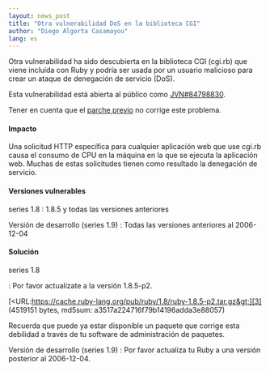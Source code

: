 ```yaml
---
layout: news_post
title: "Otra vulnerabilidad DoS en la biblioteca CGI"
author: "Diego Algorta Casamayou"
lang: es
---
```


Otra vulnerabilidad ha sido descubierta en la biblioteca CGI (cgi.rb)
que viene incluída con Ruby y podría ser usada por un usuario malicioso
para crear un ataque de denegación de servicio (DoS).

Esta vulnerabilidad está abierta al público como [JVN#84798830][1].

Tener en cuenta que el [parche previo][2] no corrige este problema.

#### Impacto

Una solicitud HTTP específica para cualquier aplicación web que use
cgi.rb causa el consumo de CPU en la máquina en la que se ejecuta la
aplicación web. Muchas de estas solicitudes tienen como resultado la
denegación de servicio.

#### Versiones vulnerables

series 1.8
: 1\.8.5 y todas las versiones anteriores

Versión de desarrollo (series 1.9)
: Todas las versiones anteriores al 2006-12-04

#### Solución

series 1.8

: Por favor actualízate a la versión 1.8.5-p2.

  [&lt;URL:https://cache.ruby-lang.org/pub/ruby/1.8/ruby-1.8.5-p2.tar.gz&gt;][3]
  (4519151 bytes, md5sum: a3517a224716f79b14196adda3e88057)

  Recuerda que puede ya estar disponible un paquete que corrige esta
  debilidad a través de tu software de administración de paquetes.

Versión de desarrollo (series 1.9)
: Por favor actualiza tu Ruby a una versión posterior al 2006-12-04.



[1]: http://jvn.jp/jp/JVN%2384798830/index.html
[2]: https://cache.ruby-lang.org/pub/ruby/1.8/ruby-1.8.5-cgi-dos-1.patch
[3]: https://cache.ruby-lang.org/pub/ruby/1.8/ruby-1.8.5-p2.tar.gz
